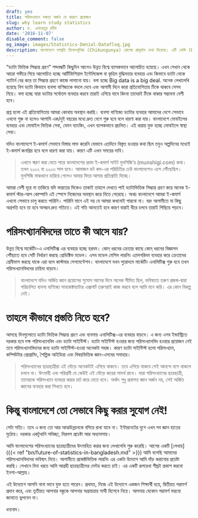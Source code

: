 ```yaml
---
draft: yes
title: পরিসংখ্যানে দক্ষতা অর্জন যে কারণে প্রয়োজন
slug: why learn study statistics
author: ড. এনায়েতুর রহীম
date: '2016-11-07'
disable_comment: false
og_image: images/Statistics-Denial-Datafloq.jpg
description: বাংলাদেশে সম্প্রতি চিকেনগুনিয়া (Chikungunya) রোগের প্রাদুর্ভাব দেখা দিয়েছে। এটি ডেঙ্গি (Dengue) রোগের মতো একই রকম লক্ষণ প্রকাশ করলেও আক্রান্ত রোগীর উপর এর প্রভাব আলাদা এবং ক্ষেত্রেবিশেষে ভয়াবহ।
---
```


“ড্যাটা ভিত্তিক সিদ্ধান্ত গ্রহণ” শব্দবন্ধটি কিছুদিন আগেও উন্নত বিশ্বে ব্যাপকভাবে আলোচিত হয়েছে। এখন সেখান থেকে আরো গভীরে গিয়ে আলোচিত হচ্ছে আর্টিফিশিয়াল ইন্টেলিজেন্স বা কৃত্রিম বুদ্ধিমত্তার ব্যবহার এবং কিভাবে ড্যাটা থেকে প্যাটার্ন বের করে তা সিদ্ধান্ত গ্রহণে কাজে লাগানো যায়। বলা হচ্ছে Big data is a big deal. অনেক লেখালেখি হয়েছে বিগ ড্যাটা কিভাবে ব্যবসা বাণিজ্যকে বদলে দেবে এবং আগামী দিনে কারা প্রতিযোগিতায় টিকে থাকবে সেসব নিয়ে। বলা হচ্ছে যারা ড্যাটার সর্বোত্তম ব্যবহার করবে তারাই এগিয়ে যাবে কিংবা তাদেরই টিকে থাকার সম্ভাবনা বেশী হবে।

প্রশ্ন হলো এই প্রতিযোগিতায় আমরা কোথায় অবস্থান করছি। ব্যবসা বাণিজ্যে ড্যাটার ব্যবহার আমাদের দেশে সেভাবে এখনো শুরু না হলেও আগামি এক/দুই বছরের মধ্যে দ্রুত বেগে শুরু হবে বলে ধারণা করা যায়। বাংলাদেশে মোবাইলের ব্যবহার এবং মোবাইল ভিত্তিক সেবা, যেমন ব্যাংকিং, এখন ব্যাপকভাবে প্রচলিত। এই ধারায় যুক্ত হচ্ছে মোবাইলে স্বাস্থ্য সেবা।

যদিও বাংলাদেশে ই-কমার্স সেভাবে বিস্তার লাভ করেনি যেভাবে এতদিনে বিস্তৃত হওয়ার কথা ছিল তবুও অল্পদিনের মধ্যেই ই-কমার্স জনপ্রিয় হবে বলে ধারণা করা যায়। কারণ এটি এখন সময়ের দাবি।

> এখানে স্মরণ করা যেতে পারে বাংলাদেশের প্রথম ই-কমার্স সাইট মুনশিজি’র (munshigi.com) কথা। তখন ২০০২ বা  ২০০৩ সাল হবে। আমাজন ডট কম-এর পরিচিতির ঢেউ বাংলাদেশেও এসে পৌঁছেছিল। মুনশিজি মাঝখানে হারিয়ে গেলেও আবার ফিরে আসার প্রতিশ্রুতি দিচ্ছে।

আমরা বেশী দূরে না তাকিয়ে যদি ভারতের দিকেও তাকাই তাহলে দেখতে পাই ড্যাটাভিত্তিক সিদ্ধান্ত গ্রহণ করে অনেক ই-কমার্স স্টার-আপ কোম্পানি এই স্পেসে নিজেদের অবস্থান করে নিতে পেরেছে। অথচ বাংলাদেশে আমরা ই-কমার্স এখনো সেভাবে চালু করতে পারিনি। পারিনি মানে এই নয় যে আমরা কখনোই পারবো না। বরং আগামীতে যা কিছু অগ্রগতি হবে তা হবে অসম্ভব দ্রুত গতিতে। এই গতি আনতেই হবে কারণ যারাই ধীরে চলবে তারাই পিছিয়ে পড়বে।

# পরিসংখ্যানবিদদের তাতে কী আসে যায়?

উন্নত বিশ্বে মার্কেটিং-এ এনালিটিক্স এর ব্যবহার হচ্ছে হরদম। কোন্ ধরনের ক্রেতার কাছে কোন্ ধরনের বিজ্ঞাপন পৌঁছাতে হবে সেটি নির্ধারণ করছে প্রেডিক্টিভ মডেল। এসব মডেল মেশিল লারনিং এ্যালগরিদম ব্যবহার করে ক্রেতাদের শ্রেনীভাগ করছে যাকে এরা বলে কাস্টমার সেগমেন্টেশন। বাংলাদেশে যখন পুরোদমে মার্কেটিং এনালিটিক্স শুরু হবে তখন পরিসংখ্যানবিদদের চাহিদা বাড়বে।

> বাংলাদেশে যদিও অর্জিত জ্ঞান প্রয়োগের সুযোগ আগের দিনে অনেক সীমিত ছিল, ভবিষ্যতে তরুণ প্রজন্ম-দ্বারা পরিচালিত ব্যবসা বাণিজ্যে সাবজেক্টম্যাটার এক্সপার্ট তরুণরাই কাজ করবে বলে আমি মনে করি। এর কোন বিকল্প নেই।

# তাহলে কীভাবে প্রস্ততি নিতে হবে?

আসছে দিনগুলোতে ড্যাটা ভিত্তিক সিদ্ধান্ত গ্রহণ এবং ব্যবসায় এনালিটিক্স-এর ব্যবহার বাড়বে। এ জন্য এসব ইন্ডাস্ট্রিতে দরকার হবে দক্ষ পরিসংখ্যানবিদ এবং ড্যাটা সাইন্টিস্ট। ড্যাটা সাইন্টিস্ট হওয়ার জন্য পরিসংখ্যানবিদ হওয়ার প্রয়োজন নেই তবে পরিসংখ্যানবিদদের জন্য ড্যাটা সাইন্টিস্ট-হওয়া অনেকটা সহজ। কারণ ড্যাটা সাইন্টিস্ট হলো পরিসংখ্যান, কম্পিউটার প্রোগ্রামিং, শৈল্পিক আইডিয়া এবং বিষয়ভিত্তিক জ্ঞান-এসবের সমাহার।

> পরিসংখ্যানের ছাত্রছাত্রীরা এই দৌড়ে অনেকটাই এগিয়ে থাকবে। তবে এগিয়ে থাকবে সেই আনন্দে বসে থাকলে চলবে না। উৎসাহী এবং পরিশ্রমী যে কেউই এই দৌড়ে জয়ের সামর্থ রাখে। যারা পরিসংখ্যানের ছাত্রছাত্রী, তাদেরকে পরিসংখ্যান ব্যবহার করার চর্চা করে যেতে হবে। অর্থাৎ শুধু প্রথাগত জ্ঞান অর্জন নয়, সেই অর্জিত জ্ঞানের ব্যবহার করা শিখতে হবে।

# কিন্তু বাংলাদেশে তো সেভাবে কিছু করার সুযোগ নেই!

সেটা সত্যি। তবে এ জন্য তো আর আত্মউন্নয়নকে বসিয়ে রাখা যাবে না। ইন্টারনেটের যুগে এখন সব জ্ঞান হাতের মুঠোয়। দরকার একটুখানি সদিচ্ছা, নিরলস প্রচেষ্টা আর অধ্যাবসায়।

আমি বাংলাদেশের পরিসংখ্যানের ছাত্রছাত্রীদের উৎসাহিত করার জন্য লেখালেখি শুরু করেছি। আগের একটি [লেখায়]({{< ref "bn/future-of-statistics-in-bangladesh.md" >}}) আমি বলেছি আমাদের পরিসংখ্যানবিদদের ভবিষ্যৎ নিয়ে। আগামীতে প্রজেক্টভিত্তিক লারনিং এর একটা উদ্যোগ আমি দাঁড় করানোর প্রচেষ্টা করছি। সেখানে বিনা খরচে আমি আগ্রহী ছাত্রছাত্রীদের মেন্টর করতে চাই। এর একটি রূপরেখা শীঘ্রই প্রকাশ করবো ইনশা-আল্লাহ।

এই উদ্যোগে আপনি নানা ভাবে যুক্ত হতে পারেন। প্রথমত, নিজে এই উদ্যোগে একজন শিক্ষার্থী হয়ে, দ্বিতীয়ত পরামর্শ প্রদান করে, এবং তৃতীয়ত আপনার বন্ধুকে আপনার অগ্রযাত্রায় সাথী হিসেবে নিয়ে। আপনার যেকোন পরামর্শ মন্তব্যে জানাতে ভুলবেন না।

ধন্যবাদ।
